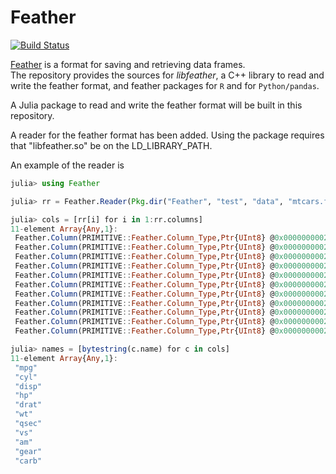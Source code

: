 # Feather

[![Build Status](https://travis-ci.org/dmbates/Feather.jl.svg?branch=master)](https://travis-ci.org/JuliaStats/Feather.jl)

[Feather](http://github.com/wesm/feather) is a format for saving and retrieving data frames.  
The repository provides the sources for _libfeather_, a C++ library to read and write the feather format,
and feather packages for `R` and for `Python/pandas`.

A Julia package to read and write the feather format will be built in this repository.

A reader for the feather format has been added.  Using the package requires that "libfeather.so" be on the LD_LIBRARY_PATH.

An example of the reader is

```julia
julia> using Feather

julia> rr = Feather.Reader(Pkg.dir("Feather", "test", "data", "mtcars.feather"));

julia> cols = [rr[i] for i in 1:rr.columns]
11-element Array{Any,1}:
 Feather.Column(PRIMITIVE::Feather.Column_Type,Ptr{UInt8} @0x00000000026ab448,Feather.Feather_Array(DOUBLE::Feather.Feather_Type,32,0,Ptr{Void} @0x0000000000000000,Ptr{Void} @0x00007f15fe301004,Ptr{Int32} @0x00007f15fe301e58),Ptr{Void} @0x00000000026ab430,Ptr{Void} @0x0000000000000000)
 Feather.Column(PRIMITIVE::Feather.Column_Type,Ptr{UInt8} @0x0000000002659478,Feather.Feather_Array(DOUBLE::Feather.Feather_Type,32,0,Ptr{Void} @0x0000000000000000,Ptr{Void} @0x00007f15fe301108,Ptr{Int32} @0x00007f15fe301df8),Ptr{Void} @0x0000000002659460,Ptr{Void} @0x0000000000000000)
 Feather.Column(PRIMITIVE::Feather.Column_Type,Ptr{UInt8} @0x00000000024b0b68,Feather.Feather_Array(DOUBLE::Feather.Feather_Type,32,0,Ptr{Void} @0x0000000000000000,Ptr{Void} @0x00007f15fe30120c,Ptr{Int32} @0x00007f15fe301db4),Ptr{Void} @0x00000000024b0b50,Ptr{Void} @0x0000000000000000)
 Feather.Column(PRIMITIVE::Feather.Column_Type,Ptr{UInt8} @0x0000000002691e28,Feather.Feather_Array(DOUBLE::Feather.Feather_Type,32,0,Ptr{Void} @0x0000000000000000,Ptr{Void} @0x00007f15fe301310,Ptr{Int32} @0x00007f15fe301d60),Ptr{Void} @0x0000000002691e10,Ptr{Void} @0x0000000000000000)
 Feather.Column(PRIMITIVE::Feather.Column_Type,Ptr{UInt8} @0x0000000002693e08,Feather.Feather_Array(DOUBLE::Feather.Feather_Type,32,0,Ptr{Void} @0x0000000000000000,Ptr{Void} @0x00007f15fe301414,Ptr{Int32} @0x00007f15fe301d1c),Ptr{Void} @0x0000000002693df0,Ptr{Void} @0x0000000000000000)
 Feather.Column(PRIMITIVE::Feather.Column_Type,Ptr{UInt8} @0x0000000002692478,Feather.Feather_Array(DOUBLE::Feather.Feather_Type,32,0,Ptr{Void} @0x0000000000000000,Ptr{Void} @0x00007f15fe301518,Ptr{Int32} @0x00007f15fe301cd8),Ptr{Void} @0x0000000002692460,Ptr{Void} @0x0000000000000000)
 Feather.Column(PRIMITIVE::Feather.Column_Type,Ptr{UInt8} @0x0000000002657038,Feather.Feather_Array(DOUBLE::Feather.Feather_Type,32,0,Ptr{Void} @0x0000000000000000,Ptr{Void} @0x00007f15fe30161c,Ptr{Int32} @0x00007f15fe301c94),Ptr{Void} @0x0000000002657020,Ptr{Void} @0x0000000000000000)
 Feather.Column(PRIMITIVE::Feather.Column_Type,Ptr{UInt8} @0x00000000026abd48,Feather.Feather_Array(DOUBLE::Feather.Feather_Type,32,0,Ptr{Void} @0x0000000000000000,Ptr{Void} @0x00007f15fe301720,Ptr{Int32} @0x00007f15fe301c50),Ptr{Void} @0x00000000026abd30,Ptr{Void} @0x0000000000000000)
 Feather.Column(PRIMITIVE::Feather.Column_Type,Ptr{UInt8} @0x00000000026acfd8,Feather.Feather_Array(DOUBLE::Feather.Feather_Type,32,0,Ptr{Void} @0x0000000000000000,Ptr{Void} @0x00007f15fe301824,Ptr{Int32} @0x00007f15fe301c10),Ptr{Void} @0x00000000026acfc0,Ptr{Void} @0x0000000000000000)
 Feather.Column(PRIMITIVE::Feather.Column_Type,Ptr{UInt8} @0x000000000271e848,Feather.Feather_Array(DOUBLE::Feather.Feather_Type,32,0,Ptr{Void} @0x0000000000000000,Ptr{Void} @0x00007f15fe301928,Ptr{Int32} @0x00007f15fe301bcc),Ptr{Void} @0x000000000271e830,Ptr{Void} @0x0000000000000000)
 Feather.Column(PRIMITIVE::Feather.Column_Type,Ptr{UInt8} @0x0000000002669a18,Feather.Feather_Array(DOUBLE::Feather.Feather_Type,32,0,Ptr{Void} @0x0000000000000000,Ptr{Void} @0x00007f15fe301a2c,Ptr{Int32} @0x00007f15fe301b84),Ptr{Void} @0x0000000002669a00,Ptr{Void} @0x0000000000000000)

julia> names = [bytestring(c.name) for c in cols]
11-element Array{Any,1}:
 "mpg"
 "cyl"
 "disp"
 "hp"  
 "drat"
 "wt"  
 "qsec"
 "vs"  
 "am"  
 "gear"
 "carb"
```

